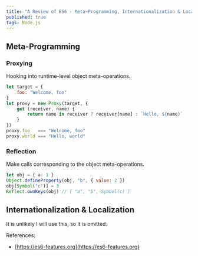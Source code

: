 ```yaml
---
title: "A Review of ES6 - Meta-Programming, Internationalization & Localization"
published: true
tags: Node.js
---
```


## Meta-Programming

### Proxying

Hooking into runtime-level object meta-operations.

```javascript
let target = {
    foo: "Welcome, foo"
}
let proxy = new Proxy(target, {
    get (receiver, name) {
        return name in receiver ? receiver[name] : `Hello, ${name}`
    }
})
proxy.foo   === "Welcome, foo"
proxy.world === "Hello, world"
```

### Reflection

Make calls corresponding to the object meta-operations.

```javascript
let obj = { a: 1 }
Object.defineProperty(obj, "b", { value: 2 })
obj[Symbol("c")] = 3
Reflect.ownKeys(obj) // [ "a", "b", Symbol(c) ]
```

## Internationalization & Localization

It is unlikely I will use this, so it is omitted.

References:

- [https://es6-features.org](https://es6-features.org)
